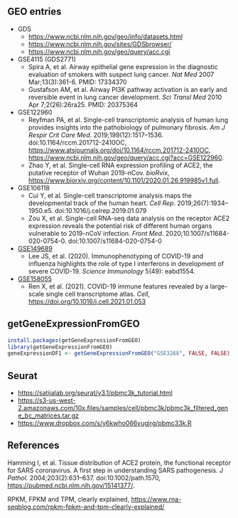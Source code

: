 ## GEO entries
* GDS
  * https://www.ncbi.nlm.nih.gov/geo/info/datasets.html
  * https://www.ncbi.nlm.nih.gov/sites/GDSbrowser/
  * https://www.ncbi.nlm.nih.gov/geo/query/acc.cgi
* GSE4115 (GDS2771)
  * Spira A, et al. Airway epithelial gene expression in the diagnostic evaluation of smokers with suspect lung cancer. *Nat Med* 2007 Mar;13(3):361-6. PMID: 17334370
  * Gustafson AM, et al. Airway PI3K pathway activation is an early and reversible event in lung cancer development. *Sci Transl Med* 2010 Apr 7;2(26):26ra25. PMID: 20375364
* GSE122960
  * Reyfman PA, et al. Single-cell transcriptomic analysis of human lung provides insights into the pathobiology of pulmonary fibrosis. *Am J Respir Crit Care Med*. 2019;199(12):1517–1536. doi:10.1164/rccm.201712-2410OC, https://www.atsjournals.org/doi/10.1164/rccm.201712-2410OC, https://www.ncbi.nlm.nih.gov/geo/query/acc.cgi?acc=GSE122960.
  * Zhao Y, et al. Single-cell RNA expression profiling of ACE2, the putative receptor of Wuhan 2019-nCov. *bioRvix*, https://www.biorxiv.org/content/10.1101/2020.01.26.919985v1.full.
* GSE106118
  * Cui Y, et al. Single-cell transcriptome analysis maps the developmental track of the human heart. *Cell Rep*. 2019;26(7):1934–1950.e5. doi:10.1016/j.celrep.2019.01.079
  * Zou X, et al. Single-cell RNA-seq data analysis on the receptor ACE2 expression reveals the potential risk of different human organs vulnerable to 2019-nCoV infection. *Front Med*. 2020;10.1007/s11684-020-0754-0. doi:10.1007/s11684-020-0754-0
* [GSE149689](https://www.ncbi.nlm.nih.gov/geo/query/acc.cgi?acc=GSE149689)
  * Lee JS, et al. (2020). Immunophenotyping of COVID-19 and influenza highlights the role of type I interferons in development of severe COVID-19. *Science Immunology* 5(49): eabd1554.
* [GSE158055](https://www.ncbi.nlm.nih.gov/geo/download/?acc=GSE158055)
  * Ren X, et al. (2021). COVID-19 immune features revealed by a large-scale single cell transcriptome atlas. *Cell*, https://doi.org/10.1016/j.cell.2021.01.053

## getGeneExpressionFromGEO

```r
install.packages(getGeneExpressionFromGEO)
library(getGeneExpressionFromGEO)
geneExpressionDF1 <- getGeneExpressionFromGEO("GSE3268", FALSE, FALSE)
```

## Seurat
* https://satijalab.org/seurat/v3.1/pbmc3k_tutorial.html
* https://s3-us-west-2.amazonaws.com/10x.files/samples/cell/pbmc3k/pbmc3k_filtered_gene_bc_matrices.tar.gz
* https://www.dropbox.com/s/y6kwho066vugjrg/pbmc33k.R

## References

Hamming I, et al. Tissue distribution of ACE2 protein, the functional receptor for SARS coronavirus. A first step in understanding SARS pathogenesis. *J Pathol*. 2004;203(2):631–637. doi:10.1002/path.1570, https://pubmed.ncbi.nlm.nih.gov/15141377/.

RPKM, FPKM and TPM, clearly explained, https://www.rna-seqblog.com/rpkm-fpkm-and-tpm-clearly-explained/
